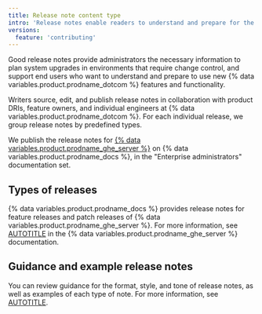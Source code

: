 ```yaml
---
title: Release note content type
intro: 'Release notes enable readers to understand and prepare for the user-facing changes in each release of {% data variables.product.prodname_dotcom %}''s versioned enterprise products.'
versions:
  feature: 'contributing'
---
```


Good release notes provide administrators the necessary information to plan system upgrades in environments that require change control, and support end users who want to understand and prepare to use new {% data variables.product.prodname_dotcom %} features and functionality.

Writers source, edit, and publish release notes in collaboration with product DRIs, feature owners, and individual engineers at {% data variables.product.prodname_dotcom %}. For each individual release, we group release notes by predefined types.

We publish the release notes for [{% data variables.product.prodname_ghe_server %}](/enterprise-server@latest/admin/release-notes) on {% data variables.product.prodname_docs %}, in the "Enterprise administrators" documentation set.

## Types of releases

{% data variables.product.prodname_docs %} provides release notes for feature releases and patch releases of {% data variables.product.prodname_ghe_server %}. For more information, see [AUTOTITLE](/enterprise-server@latest/admin/overview/about-upgrades-to-new-releases) in the {% data variables.product.prodname_ghe_server %} documentation.

## Guidance and example release notes

You can review guidance for the format, style, and tone of release notes, as well as examples of each type of note. For more information, see [AUTOTITLE](/contributing/style-guide-and-content-model/style-guide#release-notes).

